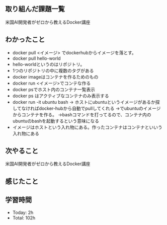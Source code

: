 ## 取り組んだ課題一覧
米国AI開発者がゼロから教えるDocker講座
## わかったこと
- docker pull <イメージ> でdockerhubからイメージを落とす。
- docker pull hello-world
- hello-worldというのはリポジトリ。
- 1つのリポジトリの中に複数のタグがある
- docker imageはコンテナを作るためのもの
- docker run <イメージ>でコンテな作る
- docker psでホスト内のコンテナ一覧表示
- docker ps はアクティブなコンテナのみ表示する
-  docker run -it ubuntu bash
  → ホストにubuntuというイメージがあるか探してなければdocker-hubから自動でpullしてくれる
  →でubuntuのイメージからコンテナを作る。
  →bashコマンドを打ってるので、コンテナ内のubuntuのbashを起動するという意味になる
  - イメージはホストという入れ物にある。作ったコンテナはコンテナといいう入れ物にある
## 次やること
米国AI開発者がゼロから教えるDocker講座
## 感じたこと


## 学習時間
- Today: 2h
- Total: 102h
